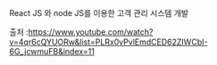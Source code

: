 React JS 와 node JS를 이용한 고객 관리 시스템 개발

출처 :https://www.youtube.com/watch?v=4qr6cQYUORw&list=PLRx0vPvlEmdCED62ZIWCbI-6G_jcwmuFB&index=11
